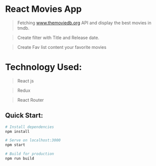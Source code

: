# React Movies App

> Fetching www.themoviedb.org API and display the best movies in tmdb.

> Create filter with Title and Release date.

> Create Fav list content your favorite movies


# Technology Used:

> React js

> Redux

> React Router

## Quick Start:

```bash
# Install dependencies
npm install

# Serve on localhost:3000
npm start

# Build for production
npm run build
```
